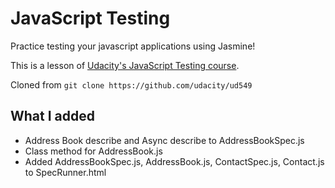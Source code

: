 # JavaScript Testing

Practice testing your javascript applications using Jasmine!

This is a lesson of [Udacity's JavaScript Testing course](https://www.udacity.com/course/javascript-testing--ud549).

Cloned from
`git clone https://github.com/udacity/ud549` 

## What I added
- Address Book describe and Async describe to AddressBookSpec.js
- Class method for AddressBook.js
- Added AddressBookSpec.js, AddressBook.js, ContactSpec.js, Contact.js to SpecRunner.html
